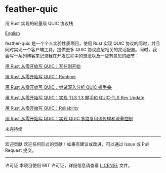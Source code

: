 # feather-quic
用 Rust 实现的轻量级 QUIC 协议栈

[English](./README.md)

feather-quic 是一个个人实验性质项目，使用 Rust 实现 QUIC 协议的同时，并且同时实现一个客户端工具，提供更多 QUIC 协议底层相关的灵活配置。同时，我会写一系列博客来记录我在开发过程中的想法以及一些有意思的细节：

[用 Rust 从零开始写 QUIC：写在刚开始](https://jt26wzz.com/posts/0001-implement-quic-in-rust/)

[用 Rust 从零开始写 QUIC：Runtime](https://jt26wzz.com/posts/0002-implement-quic-in-rust-runtime/)

[用 Rust 从零开始写 QUIC：尝试深入分析 QUIC 握手😂](https://jt26wzz.com/posts/0003-implement-quic-in-rust/)

[用 Rust 从零开始写 QUIC：实现 TLS 1.3 握手和 QUIC-TLS Key Update](https://jt26wzz.com/posts/0004-implement-quic-in-rust/)

[用 Rust 从零开始写 QUIC：Reliability](https://jt26wzz.com/posts/0005-implement-quic-in-rust/)

[用 Rust 从零开始写 QUIC：实现 QUIC 多路复用流传输和流量控制](https://jt26wzz.com/posts/0006-implement-quic-in-rust/)

未完待续

---

欢迎贡献
欢迎任何形式的贡献！如果有建议或改进，可以通过 Issue 或 Pull Request 提交。

---

许可证
本项目使用 MIT 许可证，详细信息请查看 [LICENSE](./LICENSE.md) 文件。
